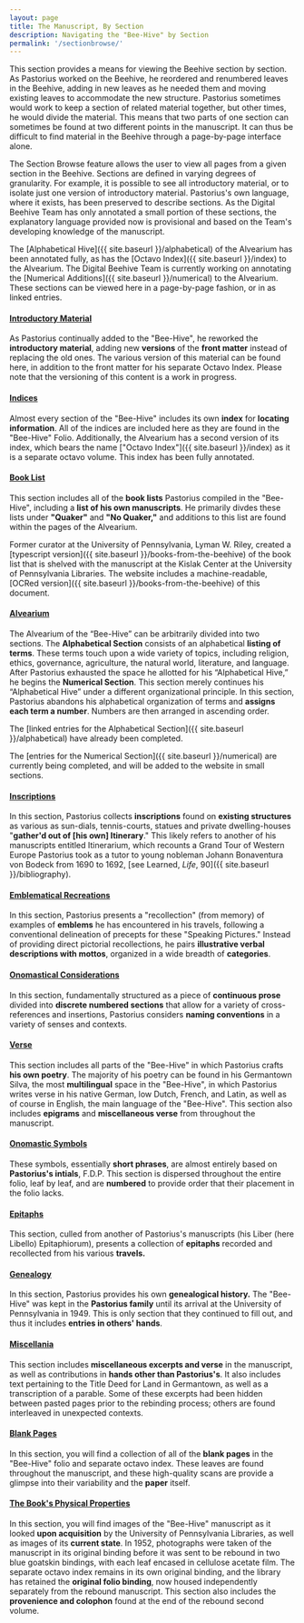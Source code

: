 ```yaml
---
layout: page
title: The Manuscript, By Section
description: Navigating the "Bee-Hive" by Section
permalink: '/sectionbrowse/'
---
```


This section provides a means for viewing the Beehive section by section. As Pastorius worked on the Beehive, he reordered and renumbered leaves in the Beehive, adding in new leaves as he needed them and moving existing leaves to accommodate the new structure. Pastorius sometimes would work to keep a section of related material together, but other times, he would divide the material. This means that two parts of one section can sometimes be found at two different points in the manuscript. It can thus be difficult to find material in the Beehive through a page-by-page interface alone.

The Section Browse feature allows the user to view all pages from a given section in the Beehive. Sections are defined in varying degrees of granularity. For example, it is possible to see all introductory material, or to isolate just one version of introductory material. Pastorius's own language, where it exists, has been preserved to describe sections. As the Digital Beehive Team has only annotated a small portion of these sections, the explanatory language provided now is provisional and based on the Team's developing knowledge of the manuscript.

The [Alphabetical Hive]({{ site.baseurl }}/alphabetical) of the Alvearium has been annotated fully, as has the [Octavo Index]({{ site.baseurl }}/index) to the Alvearium. The Digital Beehive Team is currently working on annotating the [Numerical Additions]({{ site.baseurl }}/numerical) to the Alvearium. These sections can be viewed here in a page-by-page fashion, or in as linked entries.

#### [Introductory Material](toc_theme_introductory_material.md)

As Pastorius continually added to the "Bee-Hive", he reworked the **introductory material**, adding new **versions** of the **front matter** instead of replacing the old ones. The various version of this material can be found here, in addition to the front matter for his separate Octavo Index. Please note that the versioning of this content is a work in progress.  

#### [Indices](toc_theme_indices.md)

Almost every section of the "Bee-Hive" includes its own **index** for **locating information**. All of the indices are included here as they are found in the "Bee-Hive" Folio. Additionally, the Alvearium has a second version of its index, which bears the name ["Octavo Index"]({{ site.baseurl }}/index) as it is a separate octavo volume. This index has been fully annotated.  

#### [Book List](toc_theme_book_list.md)

This section includes all of the **book lists** Pastorius compiled in the "Bee-Hive", including a **list of his own manuscripts**. He primarily divdes these lists under **"Quaker"** and **"No Quaker,"** and additions to this list are found within the pages of the Alvearium. <br />

Former curator at the University of Pennsylvania, Lyman W. Riley, created a [typescript version]({{ site.baseurl }}/books-from-the-beehive) of the book list that is shelved with the manuscript at the Kislak Center at the University of Pennsylvania Libraries. The website includes a machine-readable, [OCRed version]({{ site.baseurl }}/books-from-the-beehive) of this document.

#### [Alvearium](toc_theme_alvearium.md)

The Alvearium of the “Bee-Hive” can be arbitrarily divided into two sections. The **Alphabetical Section** consists of an alphabetical **listing of terms**. These terms touch upon a wide variety of topics, including religion, ethics, governance, agriculture, the natural world, literature, and language.  After Pastorius exhausted the space he allotted for his “Alphabetical Hive,” he begins the **Numerical Section**. This section merely continues his “Alphabetical Hive” under a different organizational principle. In this section, Pastorius abandons his alphabetical organization of terms and **assigns each term a number**. Numbers are then arranged in ascending order.

The [linked entries for the Alphabetical Section]({{ site.baseurl }}/alphabetical) have already been completed.

The [entries for the Numerical Section]({{ site.baseurl }}/numerical) are currently being completed, and will be added to the website in small sections.

#### [Inscriptions](toc_theme_inscriptions.md)

In this section, Pastorius collects **inscriptions** found on **existing structures** as various as sun-dials, tennis-courts, statues and private dwelling-houses  "**gather'd out of [his own] Itinerary**." This likely refers to another of his manuscripts entitled Itinerarium, which recounts a Grand Tour of Western Europe Pastorius took as a tutor to young nobleman Johann Bonaventura von Bodeck from 1690 to 1692, [see Learned, _Life_, 90]({{ site.baseurl }}/bibliography).

#### [Emblematical Recreations](toc_theme_emblematical_recreations.md)

In this section, Pastorius presents a "recollection" (from memory) of examples of **emblems** he has encountered in his travels, following a conventional delineation of precepts for these "Speaking Pictures." Instead of providing direct pictorial recollections, he pairs **illustrative verbal descriptions with mottos**, organized in a wide breadth of **categories**.

#### [Onomastical Considerations](toc_theme_onomastical_considerations.md)

In this section, fundamentally structured as a piece of **continuous prose** divided into **discrete numbered sections** that allow for a variety of cross-references and insertions, Pastorius considers **naming conventions** in a variety of senses and contexts.

#### [Verse](toc_theme_verse.md)

This section includes all parts of the "Bee-Hive" in which Pastorius crafts **his own poetry**. The majority of his poetry can be found in his Germantown Silva, the most **multilingual** space in the "Bee-Hive", in which Pastorius writes verse in his native German, low Dutch, French, and Latin, as well as of course in English, the main language of the "Bee-Hive". This section also includes **epigrams** and **miscellaneous verse** from throughout the manuscript.

#### [Onomastic Symbols](toc_theme_onomastic_symbols.md)

These symbols, essentially **short phrases**, are almost entirely based on **Pastorius's intials**, F.D.P. This section is dispersed throughout the entire folio, leaf by leaf, and are **numbered** to provide order that their placement in the folio lacks.  

#### [Epitaphs](toc_theme_epitaphs.md)

This section, culled from another of Pastorius's manuscripts (his Liber (here Libello) Epitaphiorum), presents a collection of **epitaphs** recorded and recollected from his various **travels.**

#### [Genealogy](toc_theme_genealogy.md)

In this section, Pastorius provides his own **genealogical history.** The "Bee-Hive" was kept in the **Pastorius family** until its arrival at the University of Pennsylvania in 1949. This is only section that they continued to fill out, and thus it includes **entries in others' hands**.

#### [Miscellania](toc_theme_miscellania.md)

This section includes **miscellaneous excerpts and verse** in the manuscript, as well as contributions in **hands other than Pastorius's**. It also includes text pertaining to the Title Deed for Land in Germantown, as well as a transcription of a parable. Some of these excerpts had been hidden between pasted pages prior to the rebinding process; others are found interleaved in unexpected contexts.  

#### [Blank Pages](toc_theme_blank_pages.md)

In this section, you will find a collection of all of the **blank pages** in the "Bee-Hive" folio and separate octavo index. These leaves are found throughout the manuscript, and these high-quality scans are provide a glimpse into their variability and the **paper** itself.

#### [The Book's Physical Properties](toc_theme_books_properties.md)

In this section, you will find images of the "Bee-Hive" manuscript as it looked **upon acquisition** by the University of Pennsylvania Libraries, as well as images of its **current state**. In 1952, photographs were taken of the manuscript in its original binding before it was sent to be rebound in two blue goatskin bindings, with each leaf encased in cellulose acetate film. The separate octavo index remains in its own original binding, and the library has retained the **original folio binding**, now housed independently separately from the rebound manuscript. This section also includes the **provenience and colophon** found at the end of the rebound second volume.  

<script src="https://unpkg.com/vanilla-back-to-top@7.2.1/dist/vanilla-back-to-top.min.js"></script>
<script>addBackToTop({
  diameter: 56,
  backgroundColor: 'rgb(173, 135, 31)',
  textColor: '#fff'
})</script>
